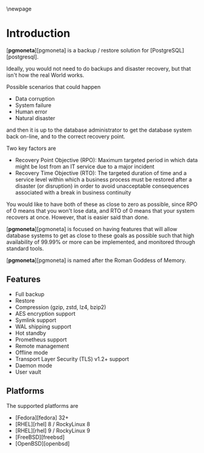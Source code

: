 \newpage

# Introduction

[**pgmoneta**][pgmoneta] is a backup / restore solution for [PostgreSQL][postgresql].

Ideally, you would not need to do backups and disaster recovery, but that isn't how the real World
works.

Possible scenarios that could happen

* Data corruption
* System failure
* Human error
* Natural disaster

and then it is up to the database administrator to get the database system back on-line, and to the
correct recovery point.

Two key factors are

* Recovery Point Objective (RPO): Maximum targeted period in which data might be lost from an IT service due to a major incident
* Recovery Time Objective (RTO): The targeted duration of time and a service level within which a business process must be restored
after a disaster (or disruption) in order to avoid unacceptable consequences associated with a break in business continuity

You would like to have both of these as close to zero as possible, since RPO of 0 means that you won't lose
data, and RTO of 0 means that your system recovers at once. However, that is easier said than done.

[**pgmoneta**][pgmoneta] is focused on having features that will allow database systems to get as close to
these goals as possible such that high availability of 99.99% or more can be implemented, and monitored
through standard tools.

[**pgmoneta**][pgmoneta] is named after the Roman Goddess of Memory.

## Features

* Full backup
* Restore
* Compression (gzip, zstd, lz4, bzip2)
* AES encryption support
* Symlink support
* WAL shipping support
* Hot standby
* Prometheus support
* Remote management
* Offline mode
* Transport Layer Security (TLS) v1.2+ support
* Daemon mode
* User vault

## Platforms

The supported platforms are

* [Fedora][fedora] 32+
* [RHEL][rhel] 8 / RockyLinux 8
* [RHEL][rhel] 9 / RockyLinux 9
* [FreeBSD][freebsd]
* [OpenBSD][openbsd]
